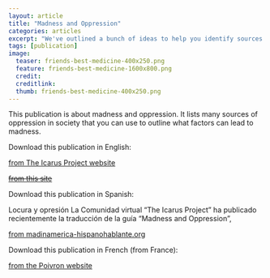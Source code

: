 ```yaml
---
layout: article
title: "Madness and Oppression"
categories: articles
excerpt: "We've outlined a bunch of ideas to help you identify sources of oppression in your life that can help you place and deal with them."
tags: [publication]
image:
  teaser: friends-best-medicine-400x250.png
  feature: friends-best-medicine-1600x800.png
  credit: 
  creditlink: 
  thumb: friends-best-medicine-400x250.png
---
```



This publication is about madness and oppression. It lists many sources of oppression in society that you can use to outline what factors can lead to madness.

Download this publication in English:

[from The Icarus Project website](http://theicarusproject.net/wp-content/uploads/2017/10/MadnessAndOppressionGuide-compressed.pdf)

~~[from this site](/images/fmtbm.pdf)~~

Download this publication in Spanish:

Locura y opresión
La Comunidad virtual “The Icarus Project” ha publicado recientemente la traducción de la guía “Madness and Oppression”, 

[from  madinamerica-hispanohablante.org](https://static1.squarespace.com/static/57bcd6322994ca36c2f0329b/t/5a81c32608522974e5e5c23f/1518453757058/Mapas+Locos.pdf)

Download this publication in French  (from France):

[from the Poivron website](https://icarus.poivron.org/folie-oppression-cartographier-nos-folies/)
